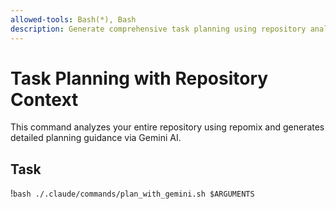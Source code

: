 ```yaml
---
allowed-tools: Bash(*), Bash
description: Generate comprehensive task planning using repository analysis via repomix and Gemini
---
```


# Task Planning with Repository Context

This command analyzes your entire repository using repomix and generates detailed planning guidance via Gemini AI.

## Task
!`bash ./.claude/commands/plan_with_gemini.sh $ARGUMENTS`
